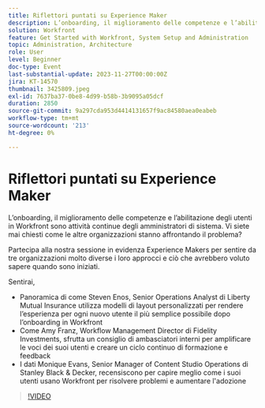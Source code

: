 ```yaml
---
title: Riflettori puntati su Experience Maker
description: L’onboarding, il miglioramento delle competenze e l’abilitazione degli utenti in Workfront sono un’attività continua per gli amministratori di sistema. Vi siete mai chiesti come le altre organizzazioni stanno affrontando il problema? Partecipa alla nostra sessione in evidenza Experience Makers per sentire da tre organizzazioni molto diverse i loro approcci e ciò che avrebbero voluto sapere quando sono iniziati.
solution: Workfront
feature: Get Started with Workfront, System Setup and Administration
topic: Administration, Architecture
role: User
level: Beginner
doc-type: Event
last-substantial-update: 2023-11-27T00:00:00Z
jira: KT-14570
thumbnail: 3425809.jpeg
exl-id: 7637ba37-0be8-4d99-b58b-3b9095a05dcf
duration: 2850
source-git-commit: 9a297cda953d4414131657f9ac84580aea0eabeb
workflow-type: tm+mt
source-wordcount: '213'
ht-degree: 0%

---
```


# Riflettori puntati su Experience Maker

L’onboarding, il miglioramento delle competenze e l’abilitazione degli utenti in Workfront sono attività continue degli amministratori di sistema. Vi siete mai chiesti come le altre organizzazioni stanno affrontando il problema?

Partecipa alla nostra sessione in evidenza Experience Makers per sentire da tre organizzazioni molto diverse i loro approcci e ciò che avrebbero voluto sapere quando sono iniziati.

Sentirai,

* Panoramica di come Steven Enos, Senior Operations Analyst di Liberty Mutual Insurance utilizza modelli di layout personalizzati per rendere l’esperienza per ogni nuovo utente il più semplice possibile dopo l’onboarding in Workfront
* Come Amy Franz, Workflow Management Director di Fidelity Investments, sfrutta un consiglio di ambasciatori interni per amplificare le voci dei suoi utenti e creare un ciclo continuo di formazione e feedback
* I dati Monique Evans, Senior Manager of Content Studio Operations di Stanley Black &amp; Decker, recensiscono per capire meglio come i suoi utenti usano Workfront per risolvere problemi e aumentare l&#39;adozione

>[!VIDEO](https://video.tv.adobe.com/v/3425809/?learn=on)

